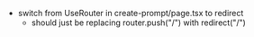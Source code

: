 - switch from UseRouter in create-prompt/page.tsx to redirect
  - should just be replacing router.push("/") with redirect("/")
